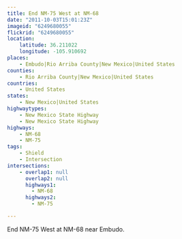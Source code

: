 ```yaml
---
title: End NM-75 West at NM-68
date: "2011-10-03T15:01:23Z"
imageid: "6249680055"
flickrid: "6249680055"
location:
    latitude: 36.211022
    longitude: -105.910692
places:
    - Embudo|Rio Arriba County|New Mexico|United States
counties:
    - Rio Arriba County|New Mexico|United States
countries:
    - United States
states:
    - New Mexico|United States
highwaytypes:
    - New Mexico State Highway
    - New Mexico State Highway
highways:
    - NM-68
    - NM-75
tags:
    - Shield
    - Intersection
intersections:
    - overlap1: null
      overlap2: null
      highways1:
        - NM-68
      highways2:
        - NM-75

---
```

End NM-75 West at NM-68 near Embudo.